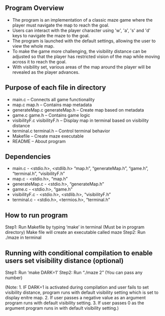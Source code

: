 ## Program Overview
- The program is an implementation of a classic maze game where the player must navigate the map to reach the goal. 
- Users can interact with the player character using 'w', 'a', 's' and 'd' keys to navigate the maze to the goal. 
- The program is launched with the default settings, allowing the user to view the whole map. 
- To make the game more challenging, the visibility distance can be adjusted so that the player has restricted vision 
  of the map while moving across it to reach the goal. 
- With visibility set, various areas of the map around the player will be revealed as the player advances.

## Purpose of each file in directory
-	main.c – Connects all game functionality
-	map.c map.h – Contains map metadata
-	generateMap.c generateMap.h – Create map based on metadata
-	game.c game.h – Contains game logic
-	visibilityF.c visibilityF.h – Display map in terminal based on visibility distance
-	terminal.c terminal.h – Control terminal behavior
-	Makefile – Create maze executable
-	README – About program

## Dependencies
-	main.c - <stdio.h>, <stdlib.h> “map.h”, “generateMap.h”, “game.h”, “terminal.h”, “visibilityF.h”
- 	map.c - <stdio.h>, “map.h”
-	generateMap.c - <stdio.h>, “generateMap.h”
-	game.c - <stdio.h>, “game.h”
-	visibilityF.c - <stdio.h>, <stdlib.h>, “visibilityF.h”
-	terminal.c - <stdio.h>, <termios.h>, “terminal.h”

## How to run program
Step1: Run Makefile by typing ‘make’ in terminal (Must be in program directory)
Make file will create an executable called maze
Step2: Run ./maze in terminal

## Running with conditional compilation to enable users set visibility distance (optional)
Step1: Run ‘make DARK=1’ 
Step2: Run “./maze 2” (You can pass any number)

(Note: 1. IF DARK=1 is activated during compilation and user fails to set visibility distance, program 
          runs with default visibility setting which is set to display enitre map.
       2. If user passes a negative value as an argument program runs with default visibility setting.
       3. If user passes 0 as the argument program runs in with default visibility setting.)
